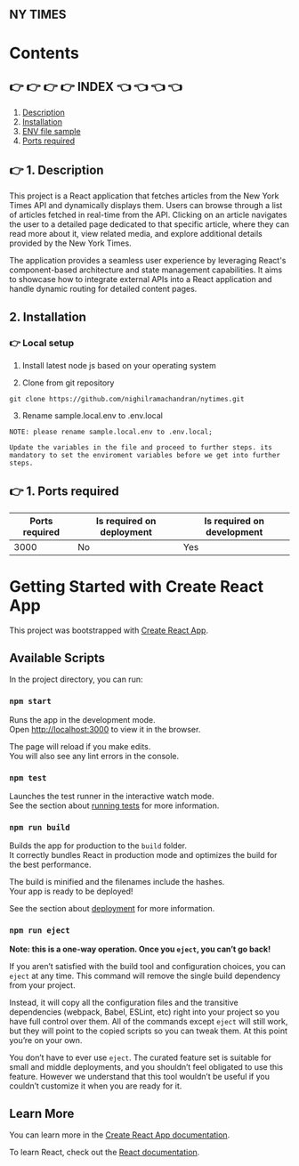## NY TIMES

# Contents

## :point_right: :point_right: :point_right: :point_right: INDEX :point_left: :point_left: :point_left: :point_left:

1. [Description](#description)
2. [Installation](#installation)
3. [ENV file sample ](#env-file-sample)
4. [Ports required](#ports-required)

## :point_right: 1. Description

This project is a React application that fetches articles from the New York Times API and dynamically displays them. Users can browse through a list of articles fetched in real-time from the API. Clicking on an article navigates the user to a detailed page dedicated to that specific article, where they can read more about it, view related media, and explore additional details provided by the New York Times.

The application provides a seamless user experience by leveraging React's component-based architecture and state management capabilities. It aims to showcase how to integrate external APIs into a React application and handle dynamic routing for detailed content pages.

## 2. Installation

### :point_right: Local setup

1. Install latest node js based on your operating system

2. Clone from git repository

`git clone https://github.com/nighilramachandran/nytimes.git`

3. Rename sample.local.env to .env.local

```
NOTE: please rename sample.local.env to .env.local;

Update the variables in the file and proceed to further steps. its mandatory to set the enviroment variables before we get into further steps.
```

## :point_right: 1. Ports required

| Ports required | Is required on deployment | Is required on development |
| -------------- | ------------------------- | -------------------------- |
| 3000           | No                        | Yes                        |

# Getting Started with Create React App

This project was bootstrapped with [Create React App](https://github.com/facebook/create-react-app).

## Available Scripts

In the project directory, you can run:

### `npm start`

Runs the app in the development mode.\
Open [http://localhost:3000](http://localhost:3000) to view it in the browser.

The page will reload if you make edits.\
You will also see any lint errors in the console.

### `npm test`

Launches the test runner in the interactive watch mode.\
See the section about [running tests](https://facebook.github.io/create-react-app/docs/running-tests) for more information.

### `npm run build`

Builds the app for production to the `build` folder.\
It correctly bundles React in production mode and optimizes the build for the best performance.

The build is minified and the filenames include the hashes.\
Your app is ready to be deployed!

See the section about [deployment](https://facebook.github.io/create-react-app/docs/deployment) for more information.

### `npm run eject`

**Note: this is a one-way operation. Once you `eject`, you can’t go back!**

If you aren’t satisfied with the build tool and configuration choices, you can `eject` at any time. This command will remove the single build dependency from your project.

Instead, it will copy all the configuration files and the transitive dependencies (webpack, Babel, ESLint, etc) right into your project so you have full control over them. All of the commands except `eject` will still work, but they will point to the copied scripts so you can tweak them. At this point you’re on your own.

You don’t have to ever use `eject`. The curated feature set is suitable for small and middle deployments, and you shouldn’t feel obligated to use this feature. However we understand that this tool wouldn’t be useful if you couldn’t customize it when you are ready for it.

## Learn More

You can learn more in the [Create React App documentation](https://facebook.github.io/create-react-app/docs/getting-started).

To learn React, check out the [React documentation](https://reactjs.org/).
